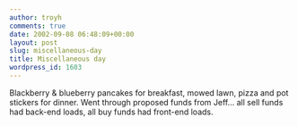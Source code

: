 ```yaml
---
author: troyh
comments: true
date: 2002-09-08 06:48:09+00:00
layout: post
slug: miscellaneous-day
title: Miscellaneous day
wordpress_id: 1603
---
```


Blackberry & blueberry pancakes for breakfast, mowed lawn, pizza and pot stickers for dinner. Went through proposed funds from Jeff... all sell funds had back-end loads, all buy funds had front-end loads.
